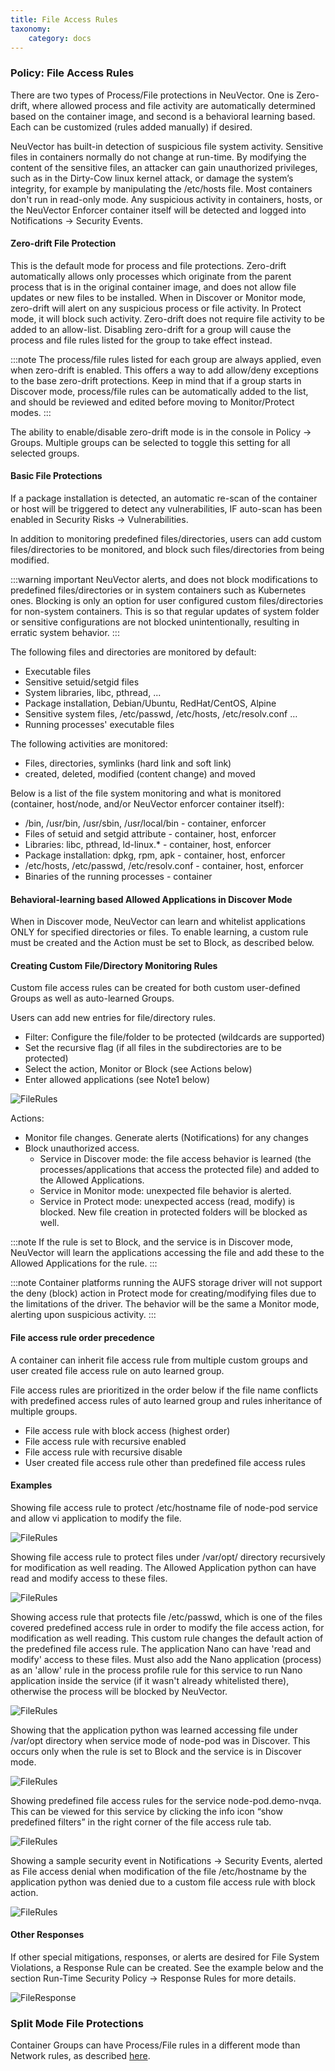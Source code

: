 ```yaml
---
title: File Access Rules
taxonomy:
    category: docs
---
```


### Policy: File Access Rules

There are two types of Process/File protections in NeuVector. One is Zero-drift, where allowed process and file activity are automatically determined based on the container image, and second is a behavioral learning based. Each can be customized (rules added manually) if desired.

NeuVector has built-in detection of suspicious file system activity. Sensitive files in containers normally do not change at run-time. By modifying the content of the sensitive files, an attacker can gain unauthorized privileges, such as in the Dirty-Cow linux kernel attack, or damage the system’s integrity, for example by manipulating the /etc/hosts file. Most containers don't run in read-only mode. Any suspicious activity in containers, hosts, or the NeuVector Enforcer container itself will be detected and logged into Notifications -> Security Events.

#### Zero-drift File Protection

This is the default mode for process and file protections. Zero-drift automatically allows only processes which originate from the parent process that is in the original container image, and does not allow file updates or new files to be installed. When in Discover or Monitor mode, zero-drift will alert on any suspicious process or file activity. In Protect mode, it will block such activity. Zero-drift does not require file activity to be added to an allow-list. Disabling zero-drift for a group will cause the process and file rules listed for the group to take effect instead.

:::note
The process/file rules listed for each group are always applied, even when zero-drift is enabled. This offers a way to add allow/deny exceptions to the base zero-drift protections. Keep in mind that if a group starts in Discover mode, process/file rules can be automatically added to the list, and should be reviewed and edited before moving to Monitor/Protect modes.
:::

The ability to enable/disable zero-drift mode is in the console in Policy -> Groups. Multiple groups can be selected to toggle this setting for all selected groups.

#### Basic File Protections

If a package installation is detected, an automatic re-scan of the container or host will be triggered to detect any vulnerabilities, IF auto-scan has been enabled in Security Risks -> Vulnerabilities.

In addition to monitoring predefined files/directories, users can add custom files/directories to be monitored, and block such files/directories from being modified.

:::warning important
NeuVector alerts, and does not block modifications to predefined files/directories or in system containers such as Kubernetes ones. Blocking is only an option for user configured custom files/directories for non-system containers. This is so that regular updates of system folder or sensitive configurations are not blocked unintentionally, resulting in erratic system behavior.
:::

The following files and directories are monitored by default:

+ Executable files
+ Sensitive setuid/setgid files
+ System libraries, libc, pthread, ...
+ Package installation, Debian/Ubuntu, RedHat/CentOS, Alpine
+ Sensitive system files, /etc/passwd, /etc/hosts, /etc/resolv.conf …
+ Running processes' executable files

The following activities are monitored:

+ Files, directories, symlinks (hard link and soft link) 
+ created, deleted, modified (content change) and moved

Below is a list of the file system monitoring and what is monitored (container, host/node, and/or NeuVector enforcer container itself):

+ /bin, /usr/bin, /usr/sbin, /usr/local/bin - container, enforcer
+ Files of setuid and setgid attribute - container, host, enforcer
+ Libraries: libc, pthread, ld-linux.* - container, host, enforcer
+ Package installation: dpkg, rpm, apk - container, host, enforcer
+ /etc/hosts, /etc/passwd, /etc/resolv.conf - container, host, enforcer
+ Binaries of the running processes - container

#### Behavioral-learning based Allowed Applications in Discover Mode

When in Discover mode, NeuVector can learn and whitelist applications ONLY for specified directories or files. To enable learning, a custom rule must be created and the Action must be set to Block, as described below.

#### Creating Custom File/Directory Monitoring Rules

Custom file access rules can be created for both custom user-defined Groups as well as auto-learned Groups.

Users can add new entries for file/directory rules. 

+ Filter: Configure the file/folder to be protected (wildcards are supported)
+ Set the recursive flag (if all files in the subdirectories are to be protected)
+ Select the action, Monitor or Block (see Actions below)
+ Enter allowed applications (see Note1 below)

![FileRules](file_rules.png)

Actions:

+ Monitor file changes. Generate alerts (Notifications) for any changes
+ Block unauthorized access. 
    - Service in Discover mode: the file access behavior is learned (the processes/applications that access the protected file) and added to the Allowed Applications.
    - Service in Monitor mode: unexpected file behavior is alerted.
    - Service in Protect mode: unexpected access (read, modify) is blocked. New file creation in protected folders will be blocked as well.

:::note
If the rule is set to Block, and the service is in Discover mode, NeuVector will learn the applications accessing the file and add these to the Allowed Applications for the rule.
:::

:::note
Container platforms running the AUFS storage driver will not support the deny (block) action in Protect mode for creating/modifying files due to the limitations of the driver. The behavior will be the same a Monitor mode, alerting upon suspicious activity.
:::

#### File access rule order precedence

A container can inherit file access rule from multiple custom groups and user created file access rule on auto learned group.

File access rules are prioritized in the order below if the file name conflicts with predefined access rules of auto learned group and rules inheritance of multiple groups.

+ File access rule with block access (highest order)
+ File access rule with recursive enabled 
+ File access rule with recursive disable
+ User created file access rule other than predefined file access rules

#### Examples

Showing file access rule to protect /etc/hostname file of node-pod service and allow vi application to modify the file. 

![FileRules](example1.png)

Showing file access rule to protect files under /var/opt/ directory recursively for modification as well reading. The Allowed Application python can have read and modify access to these files.

![FileRules](example2.png)

Showing access rule that protects file /etc/passwd, which is one of the files covered predefined access rule in order to modify the file access action, for modification as well reading. This custom rule changes the default action of the predefined file access rule. The application Nano can have 'read and modify' access to these files. Must also add the Nano application (process) as an 'allow' rule in the process profile rule for this service to run Nano application inside the service (if it wasn't already whitelisted there), otherwise the process will be blocked by NeuVector.

![FileRules](example3.png)

Showing that the application python was learned accessing file under /var/opt directory when service mode of node-pod was in Discover. This occurs only when the rule is set to Block and the service is in Discover mode.

![FileRules](example4.png)

Showing predefined file access rules for the service node-pod.demo-nvqa. This can be viewed for this service by clicking the info icon “show predefined filters” in the right corner of the file access rule tab.

![FileRules](predefined.png)

Showing a sample security event in Notifications -> Security Events, alerted as File access denial when modification of the file /etc/hostname by the application python was denied due to a custom file access rule with block action.

![FileRules](securityevent.png)

#### Other Responses

If other special mitigations, responses, or alerts are desired for File System Violations, a Response Rule can be created. See the example below and the section Run-Time Security Policy -> Response Rules for more details.

![FileResponse](file-response1.png)

### Split Mode File Protections

Container Groups can have Process/File rules in a different mode than Network rules, as described [here](/policy/modes#network-service-policy-mode).

